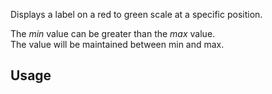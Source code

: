 Displays a label on a red to green scale at a specific position.

The _min_ value can be greater than the _max_ value.<br/>
The value will be maintained between min and max.

## Usage
